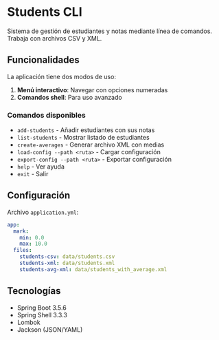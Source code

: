 # Students CLI

Sistema de gestión de estudiantes y notas mediante línea de comandos. Trabaja con archivos CSV y XML.


## Funcionalidades

La aplicación tiene dos modos de uso:

1. **Menú interactivo**: Navegar con opciones numeradas
2. **Comandos shell**: Para uso avanzado

### Comandos disponibles

- `add-students` - Añadir estudiantes con sus notas
- `list-students` - Mostrar listado de estudiantes
- `create-averages` - Generar archivo XML con medias
- `load-config --path <ruta>` - Cargar configuración
- `export-config --path <ruta>` - Exportar configuración
- `help` - Ver ayuda
- `exit` - Salir

## Configuración

Archivo `application.yml`:

```yaml
app:
  mark:
    min: 0.0
    max: 10.0
  files:
    students-csv: data/students.csv
    students-xml: data/students.xml
    students-avg-xml: data/students_with_average.xml
```

## Tecnologías

- Spring Boot 3.5.6
- Spring Shell 3.3.3
- Lombok
- Jackson (JSON/YAML)



